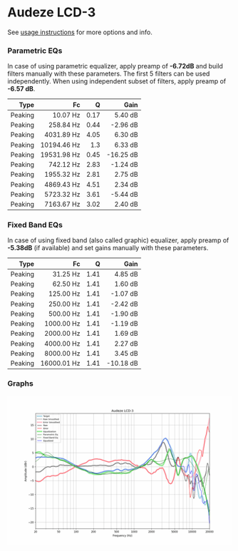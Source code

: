 # Audeze LCD-3
See [usage instructions](https://github.com/jaakkopasanen/AutoEq#usage) for more options and info.

### Parametric EQs
In case of using parametric equalizer, apply preamp of **-6.72dB** and build filters manually
with these parameters. The first 5 filters can be used independently.
When using independent subset of filters, apply preamp of **-6.57 dB**.

| Type    | Fc          |    Q | Gain      |
|--------:|------------:|-----:|----------:|
| Peaking | 10.07 Hz    | 0.17 | 5.40 dB   |
| Peaking | 258.84 Hz   | 0.44 | -2.96 dB  |
| Peaking | 4031.89 Hz  | 4.05 | 6.30 dB   |
| Peaking | 10194.46 Hz | 1.3  | 6.33 dB   |
| Peaking | 19531.98 Hz | 0.45 | -16.25 dB |
| Peaking | 742.12 Hz   | 2.83 | -1.24 dB  |
| Peaking | 1955.32 Hz  | 2.81 | 2.75 dB   |
| Peaking | 4869.43 Hz  | 4.51 | 2.34 dB   |
| Peaking | 5723.32 Hz  | 3.61 | -5.44 dB  |
| Peaking | 7163.67 Hz  | 3.02 | 2.40 dB   |

### Fixed Band EQs
In case of using fixed band (also called graphic) equalizer, apply preamp of **-5.38dB**
(if available) and set gains manually with these parameters.

| Type    | Fc          |    Q | Gain      |
|--------:|------------:|-----:|----------:|
| Peaking | 31.25 Hz    | 1.41 | 4.85 dB   |
| Peaking | 62.50 Hz    | 1.41 | 1.60 dB   |
| Peaking | 125.00 Hz   | 1.41 | -1.07 dB  |
| Peaking | 250.00 Hz   | 1.41 | -2.42 dB  |
| Peaking | 500.00 Hz   | 1.41 | -1.90 dB  |
| Peaking | 1000.00 Hz  | 1.41 | -1.19 dB  |
| Peaking | 2000.00 Hz  | 1.41 | 1.69 dB   |
| Peaking | 4000.00 Hz  | 1.41 | 2.27 dB   |
| Peaking | 8000.00 Hz  | 1.41 | 3.45 dB   |
| Peaking | 16000.01 Hz | 1.41 | -10.18 dB |

### Graphs
![](./Audeze%20LCD-3.png)
